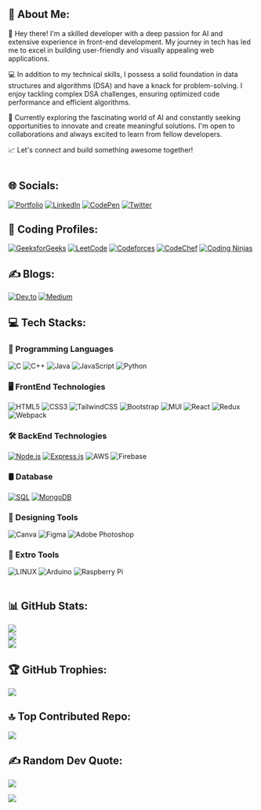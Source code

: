 ## 💫 About Me:

👋 Hey there! I'm a skilled developer with a deep passion for AI and extensive experience in front-end development. My journey in tech has led me to excel in building user-friendly and visually appealing web applications.

💻 In addition to my technical skills, I possess a solid foundation in data structures and algorithms (DSA) and have a knack for problem-solving. I enjoy tackling complex DSA challenges, ensuring optimized code performance and efficient algorithms.

🚀 Currently exploring the fascinating world of AI and constantly seeking opportunities to innovate and create meaningful solutions. I'm open to collaborations and always excited to learn from fellow developers.

📈 Let's connect and build something awesome together!
</br></br>


## 🌐 Socials:

[![Portfolio](https://img.shields.io/badge/%20MY%20PORTFOLIO-0077B5>?logo=medium&logoColor=white)](https://rahil1202.github.io/portfolio/)
[![LinkedIn](https://img.shields.io/badge/LinkedIn-%230077B5.svg?logo=linkedin&logoColor=white)](https://linkedin.com/in/md-rahil-vahora)
[![CodePen](https://img.shields.io/badge/CodePen-%23000000.svg?style=flat&logo=CodePen&logoColor=white)](https://codepen.io/rahil1202)
[![Twitter](https://img.shields.io/badge/Twitter-%231DA1F2.svg?logo=Twitter&logoColor=white)](https://twitter.com/Rahil_Vahora12) 

## 🧠 Coding Profiles:

[![GeeksforGeeks](https://img.shields.io/badge/GeeksforGeeks-%2300A651.svg?style=flat&logo=GeeksforGeeks&logoColor=white)](https://auth.geeksforgeeks.org/user/rahil1202/practice)
[![LeetCode](https://img.shields.io/badge/LeetCode-%23F89F1B.svg?style=flat&logo=LeetCode&logoColor=white)](https://leetcode.com/rahil1202/)
[![Codeforces](https://img.shields.io/badge/Codeforces-%23FFCF04.svg?style=flat&logo=Codeforces&logoColor=black)](https://codeforces.com/profile/rahil_vahora)
[![CodeChef](https://img.shields.io/badge/CodeChef-%23EC6512.svg?style=flat&logo=CodeChef&logoColor=white)](https://www.codechef.com/users/rahil_vahora)
[![Coding Ninjas](https://img.shields.io/badge/Coding_Ninjas-%23142771.svg?style=flat&logo=Coding-Ninjas&logoColor=white)](https://www.codingninjas.com/studio/profile/rahil1202)

## ✍️ Blogs:
[![Dev.to](https://img.shields.io/badge/Dev.to-%230A0A0A.svg?style=flat&logo=dev.to&logoColor=white)](https://dev.to/rahilisvahora/)
[![Medium](https://img.shields.io/badge/Medium-12100E?logo=medium&logoColor=white)](https://medium.com/@rahilisvahora)
</br>


## 💻 Tech Stacks:

### 📜 Programming Languages
![C](https://img.shields.io/badge/c-%2300599C.svg?style=for-the-badge&logo=c&logoColor=white) 
![C++](https://img.shields.io/badge/c++-%2300599C.svg?style=for-the-badge&logo=c%2B%2B&logoColor=white)
![Java](https://img.shields.io/badge/java-%23ED8B00.svg?style=for-the-badge&logo=java&logoColor=white) 
![JavaScript](https://img.shields.io/badge/javascript-%23323330.svg?style=for-the-badge&logo=javascript&logoColor=%23F7DF1E)
![Python](https://img.shields.io/badge/python-3670A0?style=for-the-badge&logo=python&logoColor=ffdd54) 
</br>

### 🖥️ FrontEnd Technologies

![HTML5](https://img.shields.io/badge/html5-%23E34F26.svg?style=for-the-badge&logo=html5&logoColor=white) 
![CSS3](https://img.shields.io/badge/css3-%231572B6.svg?style=for-the-badge&logo=css3&logoColor=white) 
![TailwindCSS](https://img.shields.io/badge/tailwindcss-%2338B2AC.svg?style=for-the-badge&logo=tailwind-css&logoColor=white)
![Bootstrap](https://img.shields.io/badge/bootstrap-%23563D7C.svg?style=for-the-badge&logo=bootstrap&logoColor=white)
![MUI](https://img.shields.io/badge/MUI-%230081CB.svg?style=for-the-badge&logo=material-ui&logoColor=white)
![React](https://img.shields.io/badge/react-%2320232a.svg?style=for-the-badge&logo=react&logoColor=%2361DAFB)
![Redux](https://img.shields.io/badge/redux-%23593d88.svg?style=for-the-badge&logo=redux&logoColor=white)
![Webpack](https://img.shields.io/badge/webpack-%238DD6F9.svg?style=for-the-badge&logo=webpack&logoColor=black)
</br>

### 🛠️ BackEnd Technologies

[![Node.js](https://img.shields.io/badge/Node.js-%23339933.svg?style=for-the-badge&logo=node.js&logoColor=white)](https://nodejs.org/)
[![Express.js](https://img.shields.io/badge/Express.js-%23000000.svg?style=for-the-badge&logo=express&logoColor=white)](https://expressjs.com/)
![AWS](https://img.shields.io/badge/AWS-%23FF9900.svg?style=for-the-badge&logo=amazon-aws&logoColor=white) 
![Firebase](https://img.shields.io/badge/firebase-%23039BE5.svg?style=for-the-badge&logo=firebase) 
</br>

### 🛢️ Database

[![SQL](https://img.shields.io/badge/SQL-%2300599C.svg?style=for-the-badge&logo=sql&logoColor=white)](https://en.wikipedia.org/wiki/SQL)
[![MongoDB](https://img.shields.io/badge/MongoDB-%2347A248.svg?style=for-the-badge&logo=mongodb&logoColor=white)](https://www.mongodb.com/)
</br>

### 🌟 Designing Tools
![Canva](https://img.shields.io/badge/Canva-%2300C4CC.svg?style=for-the-badge&logo=Canva&logoColor=white)
![Figma](https://img.shields.io/badge/figma-%23F24E1E.svg?style=for-the-badge&logo=figma&logoColor=white)
![Adobe Photoshop](https://img.shields.io/badge/adobephotoshop-%2331A8FF.svg?style=for-the-badge&logo=adobephotoshop&logoColor=white) 
</br>

### 💎 Extro Tools 
![LINUX](https://img.shields.io/badge/Linux-FCC624?style=for-the-badge&logo=linux&logoColor=black)
![Arduino](https://img.shields.io/badge/-Arduino-00979D?style=for-the-badge&logo=Arduino&logoColor=white) 
![Raspberry Pi](https://img.shields.io/badge/-RaspberryPi-C51A4A?style=for-the-badge&logo=Raspberry-Pi)
</br></br>

## 📊 GitHub Stats:
![](https://github-readme-stats.vercel.app/api?username=rahil1202&theme=dark&hide_border=false&include_all_commits=false&count_private=false)<br/>
![](https://github-readme-streak-stats.herokuapp.com/?user=rahil1202&theme=dark&hide_border=false)<br/>
![](https://github-readme-stats.vercel.app/api/top-langs/?username=rahil1202&theme=dark&hide_border=false&include_all_commits=false&count_private=false&layout=compact)

## 🏆 GitHub Trophies:
![](https://github-profile-trophy.vercel.app/?username=rahil1202&theme=radical&no-frame=false&no-bg=true&margin-w=4)

## 🔝 Top Contributed Repo:
![](https://github-contributor-stats.vercel.app/api?username=rahil1202&limit=5&theme=dark&combine_all_yearly_contributions=true)


## ✍️ Random Dev Quote:
![](https://quotes-github-readme.vercel.app/api?type=horizontal&theme=radical)


[![](https://visitcount.itsvg.in/api?id=rahil1202&icon=6&color=0)](https://visitcount.itsvg.in)

